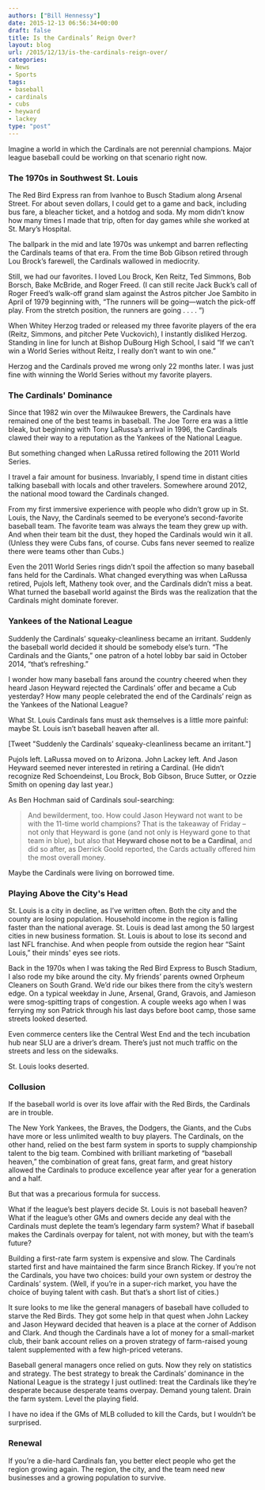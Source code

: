 ```yaml
---
authors: ["Bill Hennessy"]
date: 2015-12-13 06:56:34+00:00
draft: false
title: Is the Cardinals’ Reign Over?
layout: blog
url: /2015/12/13/is-the-cardinals-reign-over/
categories:
- News
- Sports
tags:
- baseball
- cardinals
- cubs
- heyward
- lackey
type: "post"
---
```


Imagine a world in which the Cardinals are not perennial champions. Major league baseball could be working on that scenario right now.



### The 1970s in Southwest St. Louis



The Red Bird Express ran from Ivanhoe to Busch Stadium along Arsenal Street. For about seven dollars, I could get to a game and back, including bus fare, a bleacher ticket, and a hotdog and soda. My mom didn’t know how many times I made that trip, often for day games while she worked at St. Mary’s Hospital.

The ballpark in the mid and late 1970s was unkempt and barren reflecting the Cardinals teams of that era. From the time Bob Gibson retired through Lou Brock’s farewell, the Cardinals wallowed in mediocrity.

Still, we had our favorites. I loved Lou Brock, Ken Reitz, Ted Simmons, Bob Borsch, Bake McBride, and Roger Freed. (I can still recite Jack Buck’s call of Roger Freed’s walk-off grand slam against the Astros pitcher Joe Sambito in April of 1979 beginning with, “The runners will be going—watch the pick-off play. From the stretch position, the runners are going . . . . “)

When Whitey Herzog traded or released my three favorite players of the era (Reitz, Simmons, and pitcher Pete Vuckovich), I instantly disliked Herzog. Standing in line for lunch at Bishop DuBourg High School, I said “If we can’t win a World Series without Reitz, I really don’t want to win one.”

Herzog and the Cardinals proved me wrong only 22 months later. I was just fine with winning the World Series without my favorite players.



### The Cardinals' Dominance



Since that 1982 win over the Milwaukee Brewers, the Cardinals have remained one of the best teams in baseball. The Joe Torre era was a little bleak, but beginning with Tony LaRussa’s arrival in 1996, the Cardinals clawed their way to a reputation as the Yankees of the National League.

But something changed when LaRussa retired following the 2011 World Series.

I travel a fair amount for business. Invariably, I spend time in distant cities talking baseball with locals and other travelers. Somewhere around 2012, the national mood toward the Cardinals changed.

From my first immersive experience with people who didn’t grow up in St. Louis, the Navy, the Cardinals seemed to be everyone’s second-favorite baseball team. The favorite team was always the team they grew up with. And when their team bit the dust, they hoped the Cardinals would win it all. (Unless they were Cubs fans, of course. Cubs fans never seemed to realize there were teams other than Cubs.)

Even the 2011 World Series rings didn’t spoil the affection so many baseball fans held for the Cardinals. What changed everything was when LaRussa retired, Pujols left, Matheny took over, and the Cardinals didn’t miss a beat. What turned the baseball world against the Birds was the realization that the Cardinals might dominate forever.



### Yankees of the National League



Suddenly the Cardinals’ squeaky-cleanliness became an irritant. Suddenly the baseball world decided it should be somebody else’s turn. “The Cardinals and the Giants,” one patron of a hotel lobby bar said in October 2014, “that’s refreshing.”

I wonder how many baseball fans around the country cheered when they heard Jason Heyward rejected the Cardinals’ offer and became a Cub yesterday? How many people celebrated the end of the Cardinals’ reign as the Yankees of the National League?

What St. Louis Cardinals fans must ask themselves is a little more painful: maybe St. Louis isn’t baseball heaven after all.

[Tweet "Suddenly the Cardinals’ squeaky-cleanliness became an irritant."]

Pujols left. LaRussa moved on to Arizona. John Lackey left. And Jason Heyward seemed never interested in retiring a Cardinal. (He didn’t recognize Red Schoendeinst, Lou Brock, Bob Gibson, Bruce Sutter, or Ozzie Smith on opening day last year.)

As Ben Hochman said of Cardinals soul-searching:



> And bewilderment, too. How could Jason Heyward not want to be with the 11-time world champions? That is the takeaway of Friday – not only that Heyward is gone (and not only is Heyward gone to that team in blue), but also that **Heyward chose not to be a Cardinal**, and did so after, as Derrick Goold reported, the Cards actually offered him the most overall money.



Maybe the Cardinals were living on borrowed time.



### Playing Above the City's Head



St. Louis is a city in decline, as I’ve written often. Both the city and the county are losing population. Household income in the region is falling faster than the national average. St. Louis is dead last among the 50 largest cities in new business formation. St. Louis is about to lose its second and last NFL franchise. And when people from outside the region hear “Saint Louis,” their minds' eyes see riots.

Back in the 1970s when I was taking the Red Bird Express to Busch Stadium, I also rode my bike around the city. My friends’ parents owned Orpheum Cleaners on South Grand. We’d ride our bikes there from the city’s western edge. On a typical weekday in June, Arsenal, Grand, Gravois, and Jamieson were smog-spitting traps of congestion. A couple weeks ago when I was ferrying my son Patrick through his last days before boot camp, those same streets looked deserted.

Even commerce centers like the Central West End and the tech incubation hub near SLU are a driver’s dream. There’s just not much traffic on the streets and less on the sidewalks.

St. Louis looks deserted.



### Collusion



If the baseball world is over its love affair with the Red Birds, the Cardinals are in trouble.

The New York Yankees, the Braves, the Dodgers, the Giants, and the Cubs have more or less unlimited wealth to buy players. The Cardinals, on the other hand, relied on the best farm system in sports to supply championship talent to the big team. Combined with brilliant marketing of “baseball heaven,” the combination of great fans, great farm, and great history allowed the Cardinals to produce excellence year after year for a generation and a half.

But that was a precarious formula for success.

What if the league’s best players decide St. Louis is not baseball heaven? What if the league’s other GMs and owners decide any deal with the Cardinals must deplete the team’s legendary farm system? What if baseball makes the Cardinals overpay for talent, not with money, but with the team’s future?

Building a first-rate farm system is expensive and slow. The Cardinals started first and have maintained the farm since Branch Rickey. If you’re not the Cardinals, you have two choices: build your own system or destroy the Cardinals’ system. (Well, if you’re in a super-rich market, you have the choice of buying talent with cash. But that’s a short list of cities.)

It sure looks to me like the general managers of baseball have colluded to starve the Red Birds. They got some help in that quest when John Lackey and Jason Heyward decided that heaven is a place at the corner of Addison and Clark. And though the Cardinals have a lot of money for a small-market club, their bank account relies on a proven strategy of farm-raised young talent supplemented with a few high-priced veterans.

Baseball general managers once relied on guts. Now they rely on statistics and strategy. The best strategy to break the Cardinals’ dominance in the National League is the strategy I just outlined: treat the Cardinals like they’re desperate because desperate teams overpay. Demand young talent. Drain the farm system. Level the playing field.

I have no idea if the GMs of MLB colluded to kill the Cards, but I wouldn’t be surprised.



### Renewal



If you’re a die-hard Cardinals fan, you better elect people who get the region growing again. The region, the city, and the team need new businesses and a growing population to survive.

